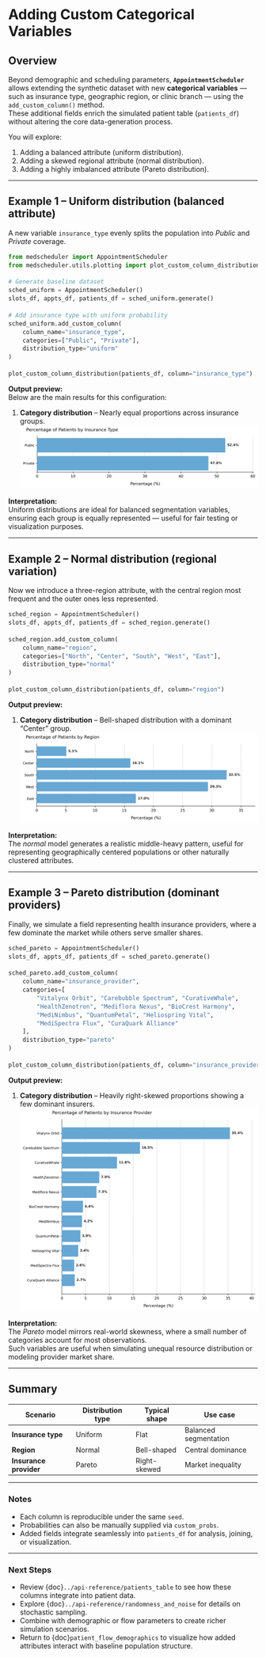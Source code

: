 # Adding Custom Categorical Variables

## Overview  
Beyond demographic and scheduling parameters, **`AppointmentScheduler`** allows extending the synthetic dataset with new **categorical variables** — such as insurance type, geographic region, or clinic branch — using the `add_custom_column()` method.  
These additional fields enrich the simulated patient table (`patients_df`) without altering the core data-generation process.

You will explore:  
1. Adding a balanced attribute (uniform distribution).  
2. Adding a skewed regional attribute (normal distribution).  
3. Adding a highly imbalanced attribute (Pareto distribution).

---

## Example 1 – Uniform distribution (balanced attribute)  
A new variable `insurance_type` evenly splits the population into *Public* and *Private* coverage.

```python
from medscheduler import AppointmentScheduler
from medscheduler.utils.plotting import plot_custom_column_distribution

# Generate baseline dataset
sched_uniform = AppointmentScheduler()
slots_df, appts_df, patients_df = sched_uniform.generate()

# Add insurance type with uniform probability
sched_uniform.add_custom_column(
    column_name="insurance_type",
    categories=["Public", "Private"],
    distribution_type="uniform"
)

plot_custom_column_distribution(patients_df, column="insurance_type")
```

**Output preview:**  
Below are the main results for this configuration:

1. **Category distribution** – Nearly equal proportions across insurance groups.  
   ![Custom column distribution – Uniform](../_static/visuals/examples/custom_columns/sched_uniform_plot_custom_column_distribution.png)

**Interpretation:**  
Uniform distributions are ideal for balanced segmentation variables, ensuring each group is equally represented — useful for fair testing or visualization purposes.

---

## Example 2 – Normal distribution (regional variation)  
Now we introduce a three-region attribute, with the central region most frequent and the outer ones less represented.

```python
sched_region = AppointmentScheduler()
slots_df, appts_df, patients_df = sched_region.generate()

sched_region.add_custom_column(
    column_name="region",
    categories=["North", "Center", "South", "West", "East"],
    distribution_type="normal"
)

plot_custom_column_distribution(patients_df, column="region")
```

**Output preview:**  

1. **Category distribution** – Bell-shaped distribution with a dominant “Center” group.  
   ![Custom column distribution – Normal](../_static/visuals/examples/custom_columns/sched_region_plot_custom_column_distribution.png)

**Interpretation:**  
The *normal* model generates a realistic middle-heavy pattern, useful for representing geographically centered populations or other naturally clustered attributes.

---

## Example 3 – Pareto distribution (dominant providers)  
Finally, we simulate a field representing health insurance providers, where a few dominate the market while others serve smaller shares.

```python
sched_pareto = AppointmentScheduler()
slots_df, appts_df, patients_df = sched_pareto.generate()

sched_pareto.add_custom_column(
    column_name="insurance_provider",
    categories=[
        "Vitalynx Orbit", "Carebubble Spectrum", "CurativeWhale",
        "HealthZenotron", "Mediflora Nexus", "BioCrest Harmony",
        "MediNimbus", "QuantumPetal", "Heliospring Vital",
        "MediSpectra Flux", "CuraQuark Alliance"
    ],
    distribution_type="pareto"
)

plot_custom_column_distribution(patients_df, column="insurance_provider")
```

**Output preview:**  

1. **Category distribution** – Heavily right-skewed proportions showing a few dominant insurers.  
   ![Custom column distribution – Pareto](../_static/visuals/examples/custom_columns/sched_pareto_plot_custom_column_distribution.png)

**Interpretation:**  
The *Pareto* model mirrors real-world skewness, where a small number of categories account for most observations.  
Such variables are useful when simulating unequal resource distribution or modeling provider market share.

---

## Summary  
| Scenario | Distribution type | Typical shape | Use case |
|-----------|-------------------|----------------|-----------|
| **Insurance type** | Uniform | Flat | Balanced segmentation |
| **Region** | Normal | Bell-shaped | Central dominance |
| **Insurance provider** | Pareto | Right-skewed | Market inequality |

---

### Notes  
- Each column is reproducible under the same `seed`.  
- Probabilities can also be manually supplied via `custom_probs`.  
- Added fields integrate seamlessly into `patients_df` for analysis, joining, or visualization.  

---

### Next Steps  
- Review {doc}`../api-reference/patients_table` to see how these columns integrate into patient data.  
- Explore {doc}`../api-reference/randomness_and_noise` for details on stochastic sampling.  
- Combine with demographic or flow parameters to create richer simulation scenarios.  
- Return to {doc}`patient_flow_demographics` to visualize how added attributes interact with baseline population structure.


